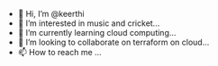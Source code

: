 - 👋 Hi, I’m @keerthi
- 👀 I’m interested in music and cricket...
- 🌱 I’m currently learning cloud computing...
- 💞️ I’m looking to collaborate on terraform on cloud...
- 📫 How to reach me ...

<!---
vsruthakeerthi99/vsruthakeerthi99 is a ✨ special ✨ repository because its `README.md` (this file) appears on your GitHub profile.
You can click the Preview link to take a look at your changes.
--->

